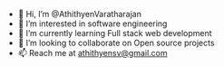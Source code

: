 - 👋 Hi, I’m @AthithyenVaratharajan
- 👀 I’m interested in software engineering
- 🌱 I’m currently learning Full stack web development
- 💞️ I’m looking to collaborate on Open source projects
- 📫 Reach me at athithyensv@gmail.com 

<!---
AthithyenVaratharajan/AthithyenVaratharajan is a ✨ special ✨ repository because its `README.md` (this file) appears on your GitHub profile.
You can click the Preview link to take a look at your changes.
--->
